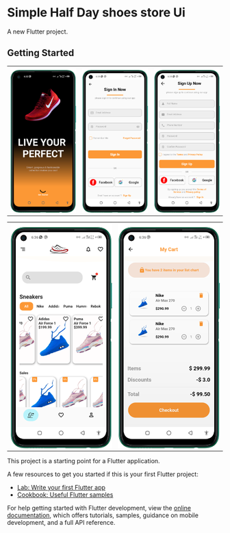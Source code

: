 # Simple Half Day shoes store Ui

A new Flutter project.

## Getting Started

 <table style='border:none;width:100%'>
  <td style='width:24%;'>
   <img style='width:100%;' src='shoes store1.png'>
  </td>
  <td style='width:24%;'>
  <img style='width:100%;' src='shoes store2.png'>
  </td>
   <td style='width:24%;'>
  <img style='width:100%;' src='shoes store3.png'>
  </td>
</table>

 <table style='border:none;width:100%'>
  <td style='width:24%;'>
   <img style='width:100%;' src='shoes store4.png'>
  </td>
  <td style='width:24%;'>
   <img style='width:100%;' src='shoes store5.png'>
  </td>
</table>

This project is a starting point for a Flutter application.

A few resources to get you started if this is your first Flutter project:

- [Lab: Write your first Flutter app](https://docs.flutter.dev/get-started/codelab)
- [Cookbook: Useful Flutter samples](https://docs.flutter.dev/cookbook)

For help getting started with Flutter development, view the
[online documentation](https://docs.flutter.dev/), which offers tutorials,
samples, guidance on mobile development, and a full API reference.
